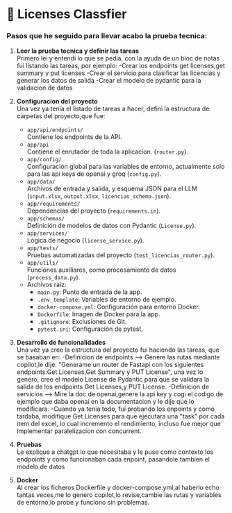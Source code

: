 # 📝 Licenses Classfier

### Pasos que he seguido para llevar acabo la prueba tecnica:


1. **Leer la prueba tecnica y definir las tareas**  
   Primero lei y entendi lo que se pedia, con la ayuda de un bloc de notas fui listando las tareas, por ejemplo:
   -Crear los endpoints get licenses,get summary y put licenses
   -Crear el servicio para clasificar las licencias y generar los datos de salida
   -Crear el modelo de pydantic para la validacion de datos

2. **Configuracion del proyecto**  
   Una vez ya tenia el listado de tareas a hacer, defini la estructura de carpetas del proyecto,que fue:
   - `app/api/endpoints/`  
     Contiene los endpoints de la API.
   - `app/api`  
     Contiene el enrutador de toda la aplicacion. (`router.py`).
   - `app/config/`  
     Configuración global para las variables de entorno, actualmente solo para las api keys de openai y groq (`config.py`).
   - `app/data/`  
     Archivos de entrada y salida, y esquema JSON para el LLM (`input.xlsx`, `output.xlsx`, `licencias_schema.json`).
   - `app/requirements/`  
     Dependencias del proyecto (`requirements.in`).
   - `app/schemas/`  
     Definición de modelos de datos con Pydantic (`License.py`).
   - `app/services/`  
     Lógica de negocio  (`license_service.py`).
   - `app/tests/`  
     Pruebas automatizadas del proyecto (`test_licencias_router.py`).
   - `app/utils/`  
     Funciones auxiliares, como procesamiento de datos (`process_data.py`).
   - Archivos raíz:
     - `main.py`: Punto de entrada de la app.
     - `.env_template`: Variables de entorno de ejemplo.
     - `docker-compose.yml`: Configuración para entorno Docker.
     - `Dockerfile`: Imagen de Docker para la app.
     - `.gitignore`: Exclusiones de Git.
     - `pytest.ini`: Configuración de pytest.

3. **Desarrollo de funcionalidades**  
   Una vez ya cree la estructura del proyecto fui haciendo las tareas, que se basaban en:
   -Definicion de endpoints --> Genere las rutas mediante copilot,le dije: "Generame un router de Fastapi con los siguientes endpoints:Get Licenses,Get Summary y PUT License", una vez lo genero, cree el modelo License de Pydantic para que se validara la salida de los endpoints Get Licenses,y PUT License.
   -Definicion de servicios --> Mire la doc de openai,genere la api key y cogi el codigo de ejemplo que daba openai en la documentacion y le dije que lo modificara.
   -Cuando ya tenia todo, fui probando los enpoints y como tardaba, modifique Get Licenses para que ejecutara una "task" por cada item del excel, lo cual incremento el rendimiento, incluso fue mejor que implementar paralelizacion con concurrent.

4. **Pruebas**  
   Le explique a chatgpt lo que necesitaba y le puse como contexto los endpoints y como funcionaban cada enpoint, pasandole tambien el modelo de datos

5. **Docker**  
   Al crear los ficheros Dockerfile y docker-compose.yml,al haberlo echo tantas veces,me lo genero copilot,lo revise,cambie las rutas y variables de entorno,lo probe y funciono sin problemas.
